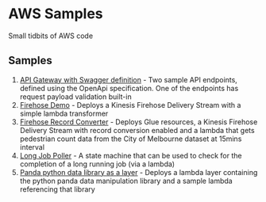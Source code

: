 # AWS Samples
Small tidbits of AWS code

## Samples
1. [API Gateway with Swagger definition](./001-apigw-swagger/README.md) - Two sample API endpoints, defined using the OpenApi specification. One of the endpoints has request payload validation built-in
2. [Firehose Demo](./002-firehose-demo/README.md) - Deploys a Kinesis Firehose Delivery Stream with a simple lambda transformer
3. [Firehose Record Converter](./003-firehose-record-converter/README.md) - Deploys Glue resources, a Kinesis Firehose Delivery Stream with record conversion enabled and a lambda that gets pedestrian count data from the City of Melbourne dataset at 15mins interval
4. [Long Job Poller](./004-long-job-polling/README.md) - A state machine that can be used to check for the completion of a long running job (via a lambda)
5. [Panda python data library as a layer](./006-panda-lambda-layer/README.md) - Deploys a lambda layer containing the python panda data manipulation library and a sample lambda referencing that library

